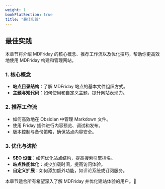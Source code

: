 ```yaml
---
weight: 1
bookFlatSection: true
title: "最佳实践"
---
```


## 最佳实践

本章节将介绍 MDFriday 的核心概念、推荐工作流以及优化技巧，帮助你更高效地使用 MDFriday 构建和管理网站。

### 1. **核心概念**
- **站点目录结构**：了解 MDFriday 站点的基本文件组织方式。
- **主题与短代码**：如何使用和自定义主题，提升网站表现力。

### 2. **推荐工作流**
- 如何高效地在 Obsidian 中管理 Markdown 文件。
- 使用 Friday 插件进行内容预览、调试和发布。
- 版本控制与备份策略，确保站点内容安全。

### 3. **优化与进阶**
- **SEO 设置**：如何优化站点结构，提高搜索引擎排名。
- **站点性能优化**：减少加载时间，提高访问体验。
- **自定义扩展**：如何添加额外功能，如评论系统或订阅服务。

本章节适合所有希望深入了解 MDFriday 并优化建站体验的用户。🚀
